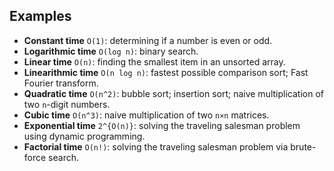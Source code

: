 Examples
--------

* **Constant time** `O(1)`: determining if a number is even or odd.
* **Logarithmic time** `O(log n)`: binary search.
* **Linear time** `O(n)`: finding the smallest item in an unsorted array.
* **Linearithmic time** `O(n log n)`: fastest possible comparison sort; Fast Fourier transform.
* **Quadratic time** `O(n^2)`: bubble sort; insertion sort; naive multiplication of two `n`-digit numbers.
* **Cubic time** `O(n^3)`: naive multiplication of two `n×n` matrices.
* **Exponential time** `2^{O(n)}`: solving the traveling salesman problem using dynamic programming.
* **Factorial time** `O(n!)`: solving the traveling salesman problem via brute-force search.
